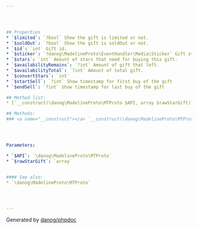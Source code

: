 ```yaml
---




## Properties
* `$limited`: `?bool` Show the gift is limited or not.
* `$soldOut`: `?bool` Show the gift is soldOut or not.
* `$id`: `int` Gift id.
* `$sticker`: `?danog\MadelineProto\EventHandler\Media\Sticker` Gift sticker info.
* `$stars`: `int` Amount of stars that need for buying this gift.
* `$availabilityRemains`: `?int` Amount of gift that left.
* `$availabilityTotal`: `?int` Amount of total gift.
* `$convertStars`: `int` 
* `$startSell`: `?int` Show timestamp for first buy of the gift
* `$endSell`: `?int` Show timestamp for last buy of the gift

## Method list:
* [`__construct(\danog\MadelineProto\MTProto $API, array $rawStarGift)`](#__construct)

## Methods:
### <a name="__construct"></a> `__construct(\danog\MadelineProto\MTProto $API, array $rawStarGift)`




Parameters:

* `$API`: `\danog\MadelineProto\MTProto`   
* `$rawStarGift`: `array`   


#### See also: 
* `\danog\MadelineProto\MTProto`




---
```

Generated by [danog/phpdoc](https://phpdoc.daniil.it)
